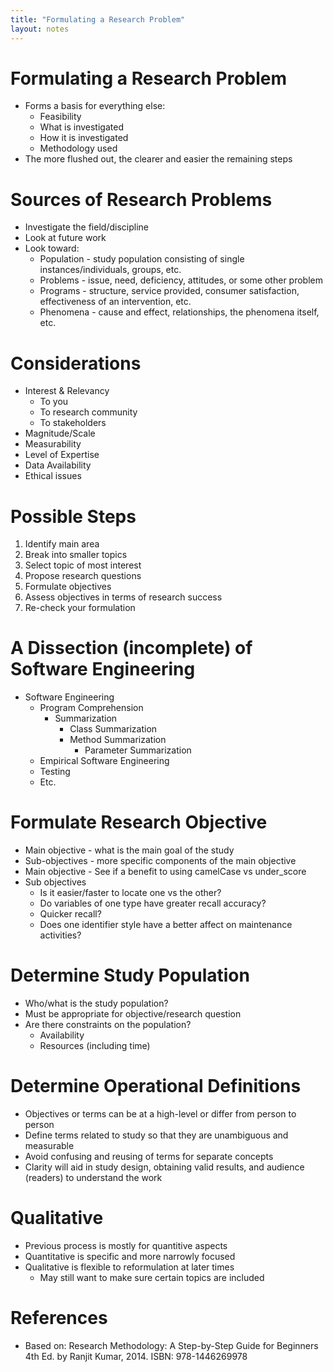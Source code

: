 ```yaml
---
title: "Formulating a Research Problem"
layout: notes
---
```


# Formulating a Research Problem
* Forms a basis for everything else:
	* Feasibility
	* What is investigated
	* How it is investigated
	* Methodology used
* The more flushed out, the clearer and easier the remaining steps

# Sources of Research Problems
* Investigate the field/discipline
* Look at future work
* Look toward:
	* Population - study population consisting of single instances/individuals, groups, etc.
	* Problems - issue, need, deficiency, attitudes, or some other problem
	* Programs - structure, service provided, consumer satisfaction, effectiveness of an intervention, etc.
	* Phenomena - cause and effect, relationships, the phenomena itself, etc.

# Considerations
* Interest & Relevancy
	* To you
	* To research community
	* To stakeholders
* Magnitude/Scale
* Measurability
* Level of Expertise
* Data Availability
* Ethical issues

# Possible Steps
1. Identify main area
2. Break into smaller topics
3. Select topic of most interest
4. Propose research questions
5. Formulate objectives
6. Assess objectives in terms of research success
7. Re-check your formulation

# A Dissection (incomplete) of Software Engineering
* Software Engineering
	* Program Comprehension
		* Summarization
			* Class Summarization
			* Method Summarization
				* Parameter Summarization
	* Empirical Software Engineering
	* Testing
	* Etc.

# Formulate Research Objective
* Main objective - what is the main goal of the study
* Sub-objectives - more specific components of the main objective
* Main objective - See if a benefit to using camelCase vs under_score
* Sub objectives
	* Is it easier/faster to locate one vs the other?
	* Do variables of one type have greater recall accuracy?
	* Quicker recall?
	* Does one identifier style have a better affect on maintenance activities?

# Determine Study Population
* Who/what is the study population?
* Must be appropriate for objective/research question
* Are there constraints on the population?
	* Availability
	* Resources (including time) 

# Determine Operational Definitions
* Objectives or terms can be at a high-level or differ from person to person
* Define terms related to study so that they are unambiguous and measurable
* Avoid confusing and reusing of terms for separate concepts
* Clarity will aid in study design, obtaining valid results, and audience (readers) to understand the work

# Qualitative
* Previous process is mostly for quantitive aspects
* Quantitative is specific and more narrowly focused
* Qualitative is flexible to reformulation at later times
	* May still want to make sure certain topics are included

# References
* Based on: Research Methodology: A Step-by-Step Guide for Beginners  4th Ed. by Ranjit Kumar, 2014. ISBN: 978-1446269978